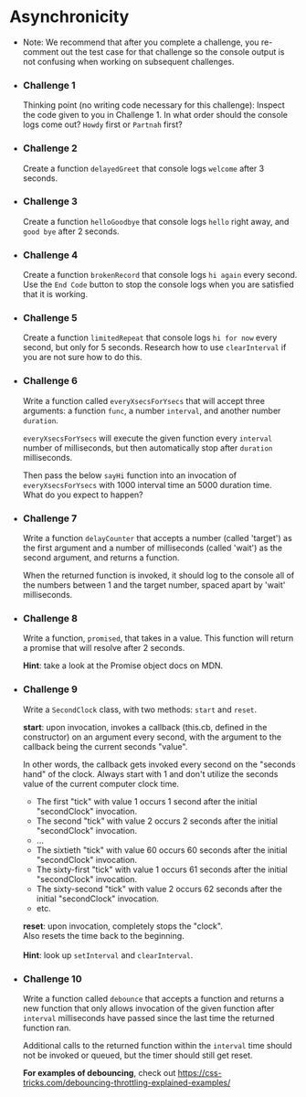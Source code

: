 # Asynchronicity

- Note: We recommend that after you complete a challenge, you re-comment out the test case for that challenge so the console output is not confusing when working on subsequent challenges.
- ### Challenge 1

  Thinking point (no writing code necessary for this challenge): Inspect the code given to you in Challenge 1. In what order should the console logs come out? `Howdy` first or `Partnah` first?

- ### Challenge 2

  Create a function `delayedGreet` that console logs `welcome` after 3 seconds.

- ### Challenge 3

  Create a function `helloGoodbye` that console logs `hello` right away, and `good bye` after 2 seconds.

- ### Challenge 4

  Create a function `brokenRecord` that console logs `hi again` every second. Use the `End Code` button to stop the console logs when you are satisfied that it is working.

- ### Challenge 5

  Create a function `limitedRepeat` that console logs `hi for now` every second, but only for 5 seconds. Research how to use `clearInterval` if you are not sure how to do this.

- ### Challenge 6

  Write a function called `everyXsecsForYsecs` that will accept three arguments: a function `func`, a number `interval`, and another number `duration`.

  `everyXsecsForYsecs` will execute the given function every `interval` number of milliseconds, but then automatically stop after `duration` milliseconds.

  Then pass the below `sayHi` function into an invocation of `everyXsecsForYsecs` with 1000 interval time an 5000 duration time.  
  What do you expect to happen?

- ### Challenge 7

  Write a function `delayCounter` that accepts a number (called 'target') as the first argument and a number of milliseconds (called 'wait') as the second argument, and returns a function.

  When the returned function is invoked, it should log to the console all of the numbers between 1 and the target number, spaced apart by 'wait' milliseconds.

- ### Challenge 8

  Write a function, `promised`, that takes in a value. This function will return a promise that will resolve after 2 seconds.

  **Hint**: take a look at the Promise object docs on MDN.

- ### Challenge 9

  Write a `SecondClock` class, with two methods: `start` and `reset`.​

  **start**: upon invocation, invokes a callback (this.cb, defined in the constructor) on an argument every second, with the argument to the callback being the current seconds "value".

  In other words, the callback gets invoked every second on the "seconds hand" of the clock. Always start with 1 and don't utilize the seconds value of the current computer clock time.

  - The first "tick" with value 1 occurs 1 second after the initial "secondClock" invocation.
  - The second "tick" with value 2 occurs 2 seconds after the initial "secondClock" invocation.
  - ...
  - The sixtieth "tick" with value 60 occurs 60 seconds after the initial "secondClock" invocation.
  - The sixty-first "tick" with value 1 occurs 61 seconds after the initial "secondClock" invocation.
  - The sixty-second "tick" with value 2 occurs 62 seconds after the initial "secondClock" invocation.
  - etc.

  **reset**: upon invocation, completely stops the "clock".  
  Also resets the time back to the beginning.  
  ​  
  **Hint**: look up `setInterval` and `clearInterval`.

- ### Challenge 10

  Write a function called `debounce` that accepts a function and returns a new function that only allows invocation of the given function after `interval` milliseconds have passed since the last time the returned function ran.

  Additional calls to the returned function within the `interval` time should not be invoked or queued, but the timer should still get reset.

  **For examples of debouncing**, check out https://css-tricks.com/debouncing-throttling-explained-examples/
